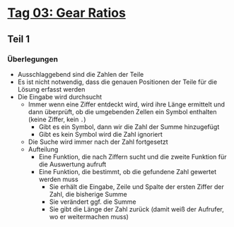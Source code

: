 # [Tag 03: Gear Ratios](https://adventofcode.com/2023/day/3)

## Teil 1

### Überlegungen

- Ausschlaggebend sind die Zahlen der Teile
- Es ist nicht notwendig, dass die genauen Positionen der Teile für die Lösung erfasst werden
- Die Eingabe wird durchsucht
  - Immer wenn eine Ziffer entdeckt wird, wird ihre Länge ermittelt und dann überprüft, ob die umgebenden Zellen ein Symbol enthalten (keine Ziffer, kein ```.```)
    - Gibt es ein Symbol, dann wir die Zahl der Summe hinzugefügt
    - Gibt es kein Symbol wird die Zahl ignoriert
  - Die Suche wird immer nach der Zahl fortgesetzt
  - Aufteilung
    - Eine Funktion, die nach Ziffern sucht und die zweite Funktion für die Auswertung aufruft
    - Eine Funktion, die bestimmt, ob die gefundene Zahl gewertet werden muss
      - Sie erhält die Eingabe, Zeile und Spalte der ersten Ziffer der Zahl, die bisherige Summe
      - Sie verändert ggf. die Summe
      - Sie gibt die Länge der Zahl zurück (damit weiß der Aufrufer, wo er weitermachen muss)